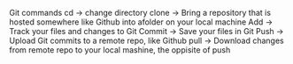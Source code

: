 Git commands
cd -> change directory
clone -> Bring a repository that is hosted somewhere like Github into afolder on your local machine 
Add -> Track your files and changes to Git
Commit -> Save your files in Git 
Push -> Upload Git commits to a remote repo, like Github
pull -> Download changes from remote repo to your local mashine, the oppisite of push 
